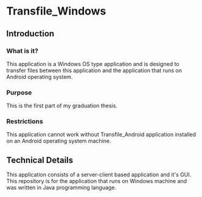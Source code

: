 # Transfile_Windows

## Introduction

### What is it?

This application is a Windows OS type application and is designed to transfer files between this application and the application that runs on Android operating system. 

### Purpose

This is the first part of my graduation thesis.

### Restrictions

This application cannot work without Transfile_Android application installed on an Android operating system machine.

## Technical Details

This application consists of a server-client based application and it's GUI. This repository is for the application that runs on Windows machine and was written in Java programming language. 


